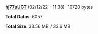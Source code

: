 [**hj77uUGT**](/data/hj77uUGT.txt) (02/12/22 - 11:38)- 10720 bytes

**Total Datas**: 6057

**Total Size**: 33.56 MB / 33.6 MB